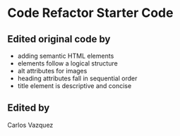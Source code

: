 # Code Refactor Starter Code

## Edited original code by
* adding semantic HTML elements
* elements follow a logical structure
* alt attributes for images
* heading attributes fall in sequential order
* title element is descriptive and concise

## Edited by
Carlos Vazquez
